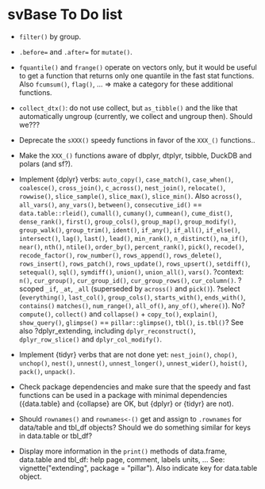 # svBase To Do list

-   `filter()` by group.

-   `.before=` and `.after=` for `mutate()`.

-   `fquantile()` and `frange()` operate on vectors only, but it would be useful to get a function that returns only one quantile in the fast stat functions. Also `fcumsum()`, `flag()`, ... => make a category for these additional functions.

-   `collect_dtx()`: do not use collect, but `as_tibble()` and the like that automatically ungroup (currently, we collect and ungroup then). Should we???

-   Deprecate the `sXXX()` speedy functions in favor of the `XXX_()` functions..

- Make the `XXX_()` functions aware of dbplyr, dtplyr, tsibble, DuckDB and polars (and sf?).

-   Implement {dplyr} verbs: `auto_copy()`, `case_match()`, `case_when()`, `coalesce()`, `cross_join()`, `c_across()`, `nest_join()`, `relocate()`, `rowwise()`, `slice_sample()`, `slice_max()`, `slice_min()`. Also `across()`, `all_vars()`, `any_vars()`, `between()`, `consecutive_id()` == `data.table::rleid()`, `cumall()`, `cumany()`, `cummean()`, `cume_dist()`, `dense_rank()`, `first()`, `group_cols()`, `group_map()`, `group_modify()`, `group_walk()`, `group_trim()`, `ident()`, `if_any()`, `if_all()`, `if_else()`, `intersect()`, `lag()`, `last()`, `lead()`, `min_rank()`, `n_distinct()`, `na_if()`, `near()`, `nth()`, `ntile()`, `order_by()`, `percent_rank()`, `pick()`, `recode()`, `recode_factor()`, `row_number()`, `rows_append()`, `rows_delete()`, `rows_insert()`, `rows_patch()`, `rows_update()`, `rows_upsert()`, `setdiff()`, `setequal()`, `sql()`, `symdiff()`, `union()`, `union_all()`, `vars()`. ?context: `n()`, `cur_group()`, `cur_group_id()`, `cur_group_rows()`, `cur_column()`. ?scoped `_if`, `_at`, `_all` (superseded by `across()` and `pick()`). ?select (`everything()`, `last_col()`, `group_cols()`, `starts_with()`, `ends_with()`, `contains()` `matches()`, `num_range()`, `all_of()`, `any_of()`, `where()`). No? `compute()`, `collect()` and `collapse()` + `copy_to()`, `explain()`, `show_query()`, `glimpse()` == `pillar::glimpse()`, `tbl()`, `is.tbl()`? See also ?dplyr_extending, including `dplyr_reconstruct()`, `dplyr_row_slice()` and `dplyr_col_modify()`.

-   Implement {tidyr} verbs that are not done yet: `nest_join()`, `chop()`, `unchop()`, `nest()`, `unnest()`, `unnest_longer()`, `unnest_wider()`, `hoist()`, `pack()`, `unpack()`.

-   Check package dependencies and make sure that the speedy and fast functions can be used in a package with minimal dependencies ({data.table} and {collapse} are OK, but {dplyr} or {tidyr} are not).

-   Should `rownames()` and `rownames<-()` get and assign to `.rownames` for data/table and tbl_df objects? Should we do something similar for keys in data.table or tbl_df?

-   Display more information in the `print()` methods of data.frame, data.table and tbl_df: help page, comment, labels units, ... See: vignette("extending", package = "pillar"). Also indicate key for data.table object.
